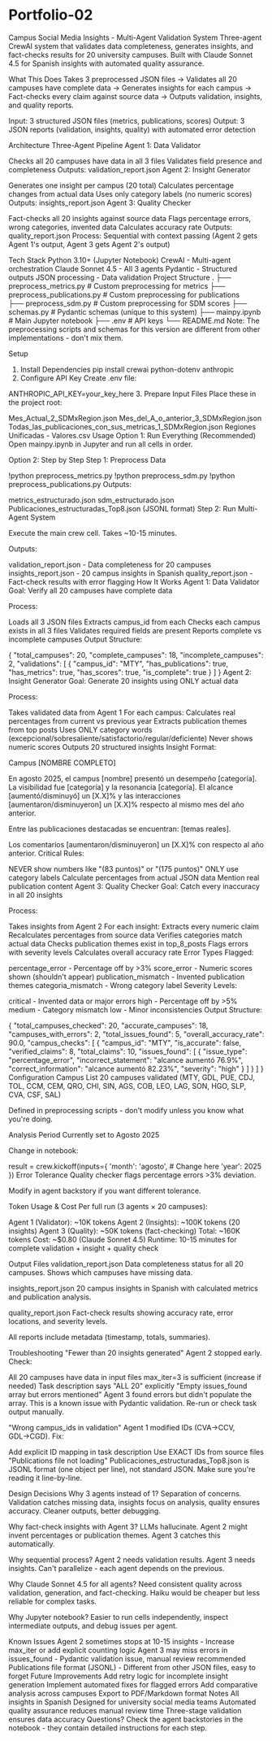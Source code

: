 # Portfolio-02
Campus Social Media Insights - Multi-Agent Validation System
Three-agent CrewAI system that validates data completeness, generates insights, and fact-checks results for 20 university campuses. Built with Claude Sonnet 4.5 for Spanish insights with automated quality assurance.

What This Does
Takes 3 preprocessed JSON files → Validates all 20 campuses have complete data → Generates insights for each campus → Fact-checks every claim against source data → Outputs validation, insights, and quality reports.

Input: 3 structured JSON files (metrics, publications, scores)
Output: 3 JSON reports (validation, insights, quality) with automated error detection

Architecture
Three-Agent Pipeline
Agent 1: Data Validator

Checks all 20 campuses have data in all 3 files
Validates field presence and completeness
Outputs: validation_report.json
Agent 2: Insight Generator

Generates one insight per campus (20 total)
Calculates percentage changes from actual data
Uses only category labels (no numeric scores)
Outputs: insights_report.json
Agent 3: Quality Checker

Fact-checks all 20 insights against source data
Flags percentage errors, wrong categories, invented data
Calculates accuracy rate
Outputs: quality_report.json
Process: Sequential with context passing (Agent 2 gets Agent 1's output, Agent 3 gets Agent 2's output)

Tech Stack
Python 3.10+ (Jupyter Notebook)
CrewAI - Multi-agent orchestration
Claude Sonnet 4.5 - All 3 agents
Pydantic - Structured outputs
JSON processing - Data validation
Project Structure
.
├── preprocess_metrics.py          # Custom preprocessing for metrics
├── preprocess_publications.py      # Custom preprocessing for publications  
├── preprocess_sdm.py              # Custom preprocessing for SDM scores
├── schemas.py                     # Pydantic schemas (unique to this system)
├── mainpy.ipynb                   # Main Jupyter notebook
├── .env                           # API keys
└── README.md
Note: The preprocessing scripts and schemas for this version are different from other implementations - don't mix them.

Setup
1. Install Dependencies
pip install crewai python-dotenv anthropic
2. Configure API Key
Create .env file:

ANTHROPIC_API_KEY=your_key_here
3. Prepare Input Files
Place these in the project root:

Mes_Actual_2_SDMxRegion.json
Mes_del_A_o_anterior_3_SDMxRegion.json
Todas_las_publicaciones_con_sus_metricas_1_SDMxRegion.json
Regiones Unificadas - Valores.csv
Usage
Option 1: Run Everything (Recommended)
Open mainpy.ipynb in Jupyter and run all cells in order.

Option 2: Step by Step
Step 1: Preprocess Data

!python preprocess_metrics.py
!python preprocess_sdm.py
!python preprocess_publications.py
Outputs:

metrics_estructurado.json
sdm_estructurado.json
Publicaciones_estructuradas_Top8.json (JSONL format)
Step 2: Run Multi-Agent System

Execute the main crew cell. Takes ~10-15 minutes.

Outputs:

validation_report.json - Data completeness for 20 campuses
insights_report.json - 20 campus insights in Spanish
quality_report.json - Fact-check results with error flagging
How It Works
Agent 1: Data Validator
Goal: Verify all 20 campuses have complete data

Process:

Loads all 3 JSON files
Extracts campus_id from each
Checks each campus exists in all 3 files
Validates required fields are present
Reports complete vs incomplete campuses
Output Structure:

{
  "total_campuses": 20,
  "complete_campuses": 18,
  "incomplete_campuses": 2,
  "validations": [
    {
      "campus_id": "MTY",
      "has_publications": true,
      "has_metrics": true,
      "has_scores": true,
      "is_complete": true
    }
  ]
}
Agent 2: Insight Generator
Goal: Generate 20 insights using ONLY actual data

Process:

Takes validated data from Agent 1
For each campus:
Calculates real percentages from current vs previous year
Extracts publication themes from top posts
Uses ONLY category words (excepcional/sobresaliente/satisfactorio/regular/deficiente)
Never shows numeric scores
Outputs 20 structured insights
Insight Format:

Campus [NOMBRE COMPLETO]

En agosto 2025, el campus [nombre] presentó un desempeño [categoría]. 
La visibilidad fue [categoría] y la resonancia [categoría]. 
El alcance [aumentó/disminuyó] un [X.X]% y las interacciones [aumentaron/disminuyeron] un [X.X]% respecto al mismo mes del año anterior.

Entre las publicaciones destacadas se encuentran: [temas reales].

Los comentarios [aumentaron/disminuyeron] un [X.X]% con respecto al año anterior.
Critical Rules:

NEVER show numbers like "(83 puntos)" or "(175 puntos)"
ONLY use category labels
Calculate percentages from actual JSON data
Mention real publication content
Agent 3: Quality Checker
Goal: Catch every inaccuracy in all 20 insights

Process:

Takes insights from Agent 2
For each insight:
Extracts every numeric claim
Recalculates percentages from source data
Verifies categories match actual data
Checks publication themes exist in top_8_posts
Flags errors with severity levels
Calculates overall accuracy rate
Error Types Flagged:

percentage_error - Percentage off by >3%
score_error - Numeric scores shown (shouldn't appear)
publication_mismatch - Invented publication themes
categoria_mismatch - Wrong category label
Severity Levels:

critical - Invented data or major errors
high - Percentage off by >5%
medium - Category mismatch
low - Minor inconsistencies
Output Structure:

{
  "total_campuses_checked": 20,
  "accurate_campuses": 18,
  "campuses_with_errors": 2,
  "total_issues_found": 5,
  "overall_accuracy_rate": 90.0,
  "campus_checks": [
    {
      "campus_id": "MTY",
      "is_accurate": false,
      "verified_claims": 8,
      "total_claims": 10,
      "issues_found": [
        {
          "issue_type": "percentage_error",
          "incorrect_statement": "alcance aumentó 76.9%",
          "correct_information": "alcance aumentó 82.23%",
          "severity": "high"
        }
      ]
    }
  ]
}
Configuration
Campus List
20 campuses validated (MTY, GDL, PUE, CDJ, TOL, CCM, CEM, QRO, CHI, SIN, AGS, COB, LEO, LAG, SON, HGO, SLP, CVA, CSF, SAL)

Defined in preprocessing scripts - don't modify unless you know what you're doing.

Analysis Period
Currently set to Agosto 2025

Change in notebook:

result = crew.kickoff(inputs={
    'month': 'agosto',  # Change here
    'year': 2025
})
Error Tolerance
Quality checker flags percentage errors >3% deviation.

Modify in agent backstory if you want different tolerance.

Token Usage & Cost
Per full run (3 agents × 20 campuses):

Agent 1 (Validator): ~10K tokens
Agent 2 (Insights): ~100K tokens (20 insights)
Agent 3 (Quality): ~50K tokens (fact-checking)
Total: ~160K tokens
Cost: ~$0.80 (Claude Sonnet 4.5)
Runtime: 10-15 minutes for complete validation + insight + quality check

Output Files
validation_report.json
Data completeness status for all 20 campuses. Shows which campuses have missing data.

insights_report.json
20 campus insights in Spanish with calculated metrics and publication analysis.

quality_report.json
Fact-check results showing accuracy rate, error locations, and severity levels.

All reports include metadata (timestamp, totals, summaries).

Troubleshooting
"Fewer than 20 insights generated"
Agent 2 stopped early. Check:

All 20 campuses have data in input files
max_iter=3 is sufficient (increase if needed)
Task description says "ALL 20" explicitly
"Empty issues_found array but errors mentioned"
Agent 3 found errors but didn't populate the array. This is a known issue with Pydantic validation. Re-run or check task output manually.

"Wrong campus_ids in validation"
Agent 1 modified IDs (CVA→CCV, GDL→CGD). Fix:

Add explicit ID mapping in task description
Use EXACT IDs from source files
"Publications file not loading"
Publicaciones_estructuradas_Top8.json is JSONL format (one object per line), not standard JSON. Make sure you're reading it line-by-line.

Design Decisions
Why 3 agents instead of 1?
Separation of concerns. Validation catches missing data, insights focus on analysis, quality ensures accuracy. Cleaner outputs, better debugging.

Why fact-check insights with Agent 3?
LLMs hallucinate. Agent 2 might invent percentages or publication themes. Agent 3 catches this automatically.

Why sequential process?
Agent 2 needs validation results. Agent 3 needs insights. Can't parallelize - each agent depends on the previous.

Why Claude Sonnet 4.5 for all agents?
Need consistent quality across validation, generation, and fact-checking. Haiku would be cheaper but less reliable for complex tasks.

Why Jupyter notebook?
Easier to run cells independently, inspect intermediate outputs, and debug issues per agent.

Known Issues
Agent 2 sometimes stops at 10-15 insights - Increase max_iter or add explicit counting logic
Agent 3 may miss errors in issues_found - Pydantic validation issue, manual review recommended
Publications file format (JSONL) - Different from other JSON files, easy to forget
Future Improvements
Add retry logic for incomplete insight generation
Implement automated fixes for flagged errors
Add comparative analysis across campuses
Export to PDF/Markdown format
Notes
All insights in Spanish
Designed for university social media teams
Automated quality assurance reduces manual review time
Three-stage validation ensures data accuracy
Questions? Check the agent backstories in the notebook - they contain detailed instructions for each step.
